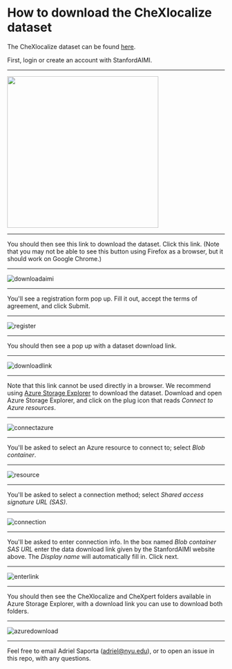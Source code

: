 # How to download the CheXlocalize dataset

The CheXlocalize dataset can be found [here](https://stanfordaimi.azurewebsites.net/datasets/23c56a0d-15de-405b-87c8-99c30138950c).

First, login or create an account with StanfordAIMI.

---

<img src="img/login.jpeg" width="350"/>

---

You should then see this link to download the dataset. Click this link. (Note that you may not be able to see this button using Firefox as a browser, but it should work on Google Chrome.)

---

![downloadaimi](/img/downloadaimi.jpeg)

---

You'll see a registration form pop up. Fill it out, accept the terms of agreement, and click Submit.

---

![register](/img/register.png)

---

You should then see a pop up with a dataset download link.

---

![downloadlink](/img/downloadlink.jpeg)

---

Note that this link cannot be used directly in a browser. We recommend using [Azure Storage Explorer](https://azure.microsoft.com/en-us/products/storage/storage-explorer/) to download the dataset. Download and open Azure Storage Explorer, and click on the plug icon that reads _Connect to Azure resources_.

---

![connectazure](/img/connectazure.jpeg)

---

You'll be asked to select an Azure resource to connect to; select _Blob container_.

---

![resource](/img/resource.jpeg)

---

You'll be asked to select a connection method; select _Shared access signature URL (SAS)_.

---

![connection](/img/connection.jpeg)

---

You'll be asked to enter connection info. In the box named _Blob container SAS URL_ enter the data download link given by the StanfordAIMI website above. The _Display name_ will automatically fill in. Click next.

---

![enterlink](/img/enterlink.jpeg)

---

You should then see the CheXlocalize and CheXpert folders available in Azure Storage Explorer, with a download link you can use to download both folders.

---

![azuredownload](/img/azuredownload.jpeg)

---

Feel free to email Adriel Saporta (adriel@nyu.edu), or to open an issue in this repo, with any questions.
